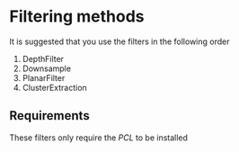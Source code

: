 # Filtering methods
It is suggested that you use the filters in the following order
1. DepthFilter
2. Downsample
3. PlanarFilter
4. ClusterExtraction

## Requirements
These filters only require the *PCL* to be installed
